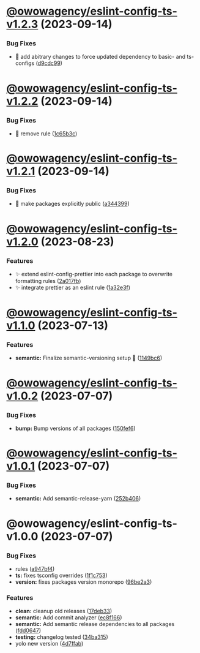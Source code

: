 # [@owowagency/eslint-config-ts-v1.2.3](https://github.com/owowagency/eslint-config/compare/@owowagency/eslint-config-ts-v1.2.2...@owowagency/eslint-config-ts-v1.2.3) (2023-09-14)


### Bug Fixes

* :green_heart: add abitrary changes to force updated dependency to basic- and ts-configs ([d9cdc99](https://github.com/owowagency/eslint-config/commit/d9cdc993301cf49be3282a3304c7d9ce84abbf26))

# [@owowagency/eslint-config-ts-v1.2.2](https://github.com/owowagency/eslint-config/compare/@owowagency/eslint-config-ts-v1.2.1...@owowagency/eslint-config-ts-v1.2.2) (2023-09-14)


### Bug Fixes

* :bug: remove rule ([1c65b3c](https://github.com/owowagency/eslint-config/commit/1c65b3ceb047d6aafcc3badd72b57967fc8c3157))

# [@owowagency/eslint-config-ts-v1.2.1](https://github.com/owowagency/eslint-config/compare/@owowagency/eslint-config-ts-v1.2.0...@owowagency/eslint-config-ts-v1.2.1) (2023-09-14)


### Bug Fixes

* :green_heart: make packages explicitly public ([a344399](https://github.com/owowagency/eslint-config/commit/a3443998a8ba397d4259172d4e471da79e9eaf09))

# [@owowagency/eslint-config-ts-v1.2.0](https://github.com/owowagency/eslint-config/compare/@owowagency/eslint-config-ts-v1.1.0...@owowagency/eslint-config-ts-v1.2.0) (2023-08-23)


### Features

* :sparkles: extend eslint-config-prettier into each package to overwrite formatting rules ([2a017fb](https://github.com/owowagency/eslint-config/commit/2a017fb33e2b687951dd74bc1c8127e41e58982e))
* :sparkles: integrate prettier as an eslint rule ([1a32e3f](https://github.com/owowagency/eslint-config/commit/1a32e3fb91233bc369a4b5e1834399bb0df66af9))

# [@owowagency/eslint-config-ts-v1.1.0](https://github.com/owowagency/eslint-config/compare/@owowagency/eslint-config-ts-v1.0.2...@owowagency/eslint-config-ts-v1.1.0) (2023-07-13)


### Features

* **semantic:** Finalize semantic-versioning setup 🤞 ([1149bc6](https://github.com/owowagency/eslint-config/commit/1149bc6dad7d84cb9a6f506276234cfb36560afc))

# [@owowagency/eslint-config-ts-v1.0.2](https://github.com/owowagency/eslint-config/compare/@owowagency/eslint-config-ts-v1.0.1...@owowagency/eslint-config-ts-v1.0.2) (2023-07-07)


### Bug Fixes

* **bump:** Bump versions of all packages ([150fef6](https://github.com/owowagency/eslint-config/commit/150fef6fa060c63fcdd38e0e67ad566de3df4cf2))

# [@owowagency/eslint-config-ts-v1.0.1](https://github.com/owowagency/eslint-config/compare/@owowagency/eslint-config-ts-v1.0.0...@owowagency/eslint-config-ts-v1.0.1) (2023-07-07)


### Bug Fixes

* **semantic:** Add semantic-release-yarn ([252b406](https://github.com/owowagency/eslint-config/commit/252b406fa69562146f1dec827d9547409ec711fc))

# @owowagency/eslint-config-ts-v1.0.0 (2023-07-07)


### Bug Fixes

* rules ([a947bf4](https://github.com/owowagency/eslint-config/commit/a947bf45e9e9300d654920c2afbb8ca38fba5972))
* **ts:** fixes tsconfig overrides ([1f1c753](https://github.com/owowagency/eslint-config/commit/1f1c753138c1537fd8c648d0814b7f0e5c52e56b))
* **version:** fixes packages version monorepo ([96be2a3](https://github.com/owowagency/eslint-config/commit/96be2a37123e6cf4e59caacf534f242e63b83335))


### Features

* **clean:** cleanup old releases ([17deb33](https://github.com/owowagency/eslint-config/commit/17deb33f7fbabf6316c40d20c2c7ba7fa0b485b5))
* **semantic:** Add commit analyzer ([ec8f166](https://github.com/owowagency/eslint-config/commit/ec8f166ef3a25f7b0769bf99e4f46e9cdf0a9f1e))
* **semantic:** Add semantic release dependencies to all packages ([fdd0647](https://github.com/owowagency/eslint-config/commit/fdd064787ab8641623130fe942f792164f8a8dbb))
* **testing:** changelog tested ([34ba315](https://github.com/owowagency/eslint-config/commit/34ba31566331c53d16186e0bda40f7ef22a7ff04))
* yolo new version ([4d7ffab](https://github.com/owowagency/eslint-config/commit/4d7ffab612c89f498a45facbf668bef160b1d04a))
